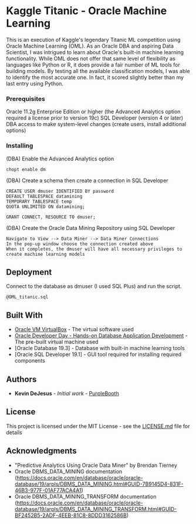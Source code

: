 # Kaggle Titanic - Oracle Machine Learning

This is an execution of Kaggle's legendary Titanic ML competition using Oracle Machine Learning (OML). As an Oracle DBA and aspiring Data Scientist, I was intrigued to learn about Oracle's built-in machine learning functionality. While OML does not offer that same level of flexibility as languages like Python or R, it does provide a fair number of ML tools for building models. By testing all the available classification models, I was able to identify the most accurate one. In fact, it scored slightly better than my last entry using Python.

### Prerequisites

Oracle 11.2g Enterprise Edition or higher (the Advanced Analytics option required a license prior to version 19c)
SQL Developer (version 4 or later)
DBA access to make system-level changes (create users, install additional options)

### Installing

(DBA) Enable the Advanced Analytics option

```
chopt enable dm
```

(DBA) Create a schema then create a connection in SQL Developer

```
CREATE USER dmuser IDENTIFIED BY password
DEFAULT TABLESPACE datamining
TEMPORARY TABLESPACE temp
QUOTA UNLIMITED ON datamining;

GRANT CONNECT, RESOURCE TO dmuser;
```

(DBA) Create the Oracle Data Mining Repository using SQL Developer

```
Navigate to View --> Data Miner --> Data Miner Connections
In the pop-up window choose the connection created above
When it completes, the dmuser will have all necessary privileges to create machine learning models
```

## Deployment

Connect to the database as dmuser (I used SQL Plus) and run the script.

```
@OML_titanic.sql
```

## Built With

* [Oracle VM VirtualBox](https://www.oracle.com/virtualization/virtualbox/) - The virtual software used
* [Oracle Developer Day - Hands-on Database Application Development](https://www.oracle.com/database/technologies/databaseappdev-vm.html) - The pre-built virtual machine used
* [Oracle Database 19.3] - Database with built-in machine learning tools
* [Oracle SQL Developer 19.1] - GUI tool required for installing required components

## Authors

* **Kevin DeJesus** - *Initial work* - [PurpleBooth](https://github.com/PurpleBooth)

## License

This project is licensed under the MIT License - see the [LICENSE.md](LICENSE.md) file for details

## Acknowledgments

* "Predictive Analytics Using Oracle Data Miner" by Brendan Tierney
* Oracle DBMS_DATA_MINING documentation (https://docs.oracle.com/en/database/oracle/oracle-database/19/arpls/DBMS_DATA_MINING.html#GUID-7B9145D4-831F-46B3-977F-01AF77ACA4A1)
* Oracle DBMS_DATA_MINING_TRANSFORM documentation (https://docs.oracle.com/en/database/oracle/oracle-database/19/arpls/DBMS_DATA_MINING_TRANSFORM.html#GUID-BF2452B5-2ADF-4EEB-81C8-8DDD3162586B)